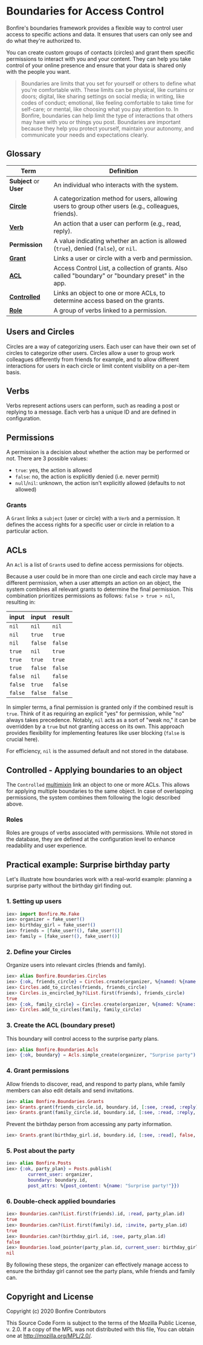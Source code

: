 # Boundaries for Access Control

Bonfire's boundaries framework provides a flexible way to control user access to specific actions and data. It ensures that users can only see and do what they're authorized to.

You can create custom groups of contacts (circles) and grant them specific permissions to interact with you and your content. They can help you take control of your online presence and ensure that your data is shared only with the people you want.

> Boundaries are limits that you set for yourself or others to define what you're comfortable with.
> These limits can be physical, like curtains or doors; digital, like sharing settings on social media; in writing, like codes of conduct; emotional, like feeling comfortable to take time for self-care; or mental, like choosing what you pay attention to. In Bonfire, boundaries can help limit the type of interactions that others may have with you or things you post.
> Boundaries are important because they help you protect yourself, maintain your autonomy, and communicate your needs and expectations clearly.

## Glossary

| Term                                                  | Definition                                                                                           |
| ----------------------------------------------------- | ---------------------------------------------------------------------------------------------------- |
| **Subject** or **User**                               | An individual who interacts with the system.                                                         |
| **[Circle](Bonfire.Boundaries.Circles.html)**         | A categorization method for users, allowing users to group other users (e.g., colleagues, friends).  |
| **[Verb](Bonfire.Boundaries.Verbs.html)**             | An action that a user can perform (e.g., read, reply).                                               |
| **Permission**                                        | A value indicating whether an action is allowed (`true`), denied (`false`), or `nil`.                |
| **[Grant](Bonfire.Boundaries.Grants.html)**           | Links a user or circle with a verb and permission.                                                   |
| **[ACL](Bonfire.Boundaries.Acls.html)**               | Access Control List, a collection of grants. Also called "boundary" or "boundary preset" in the app. |
| **[Controlled](Bonfire.Boundaries.Controlleds.html)** | Links an object to one or more ACLs, to determine access based on the grants.                        |
| **[Role](Bonfire.Boundaries.Roles.html)**             | A group of verbs linked to a permission.                                                             |

## Users and Circles

Circles are a way of categorizing users. Each user can have their own set of circles to categorize other users. Circles allow a user to group work colleagues differently from friends for example, and to allow different interactions for users in each circle or limit content visibility on a per-item basis.

## Verbs

Verbs represent actions users can perform, such as reading a post or replying to a message. Each verb has a unique ID and are defined in configuration.

## Permissions

A permission is a decision about whether the action may be performed or not. There are 3 possible values:

- `true`: yes, the action is allowed
- `false`: no, the action is explicitly denied (i.e. never permit)
- `null`/`nil`: unknown, the action isn't explicitly allowed (defaults to not allowed)

### Grants

A `Grant` links a `subject` (user or circle) with a `Verb` and a permission. It defines the access rights for a specific user or circle in relation to a particular action.

## ACLs

An `Acl` is a list of `Grant`s used to define access permissions for objects.

Because a user could be in more than one circle and each circle may have a different permission, when a user attempts an action on an object, the system combines all relevant grants to determine the final permission. This combination prioritizes permissions as follows: `false > true > nil`, resulting in:

| input   | input   | result  |
| :------ | :------ | :------ |
| `nil`   | `nil`   | `nil`   |
| `nil`   | `true`  | `true`  |
| `nil`   | `false` | `false` |
| `true`  | `nil`   | `true`  |
| `true`  | `true`  | `true`  |
| `true`  | `false` | `false` |
| `false` | `nil`   | `false` |
| `false` | `true`  | `false` |
| `false` | `false` | `false` |

In simpler terms, a final permission is granted only if the combined result is `true`. Think of it as requiring an explicit "yes" for permission, while "no" always takes precedence. Notably, `nil` acts as a sort of "weak no," it can be overridden by a `true` but not granting access on its own. This approach provides flexibility for implementing features like user blocking (`false` is crucial here).

For efficiency, `nil` is the assumed default and not stored in the database.

## Controlled - Applying boundaries to an object

The `Controlled` [multimixin](./DATABASE.md#multimixins) link an object to one or more ACLs. This allows for applying multiple boundaries to the same object. In case of overlapping permissions, the system combines them following the logic described above.

### Roles

Roles are groups of verbs associated with permissions. While not stored in the database, they are defined at the configuration level to enhance readability and user experience.

## Practical example: Surprise birthday party

Let's illustrate how boundaries work with a real-world example: planning a surprise party without the birthday girl finding out.

### 1. Setting up users

```elixir
iex> import Bonfire.Me.Fake
iex> organizer = fake_user!()
iex> birthday_girl = fake_user!()
iex> friends = [fake_user!(), fake_user!()]
iex> family = [fake_user!(), fake_user!()]
```

### 2. Define your Circles

Organize users into relevant circles (friends and family).

```elixir
iex> alias Bonfire.Boundaries.Circles
iex> {:ok, friends_circle} = Circles.create(organizer, %{named: %{name: "friends"}})
iex> Circles.add_to_circles(friends, friends_circle)
iex> Circles.is_encircled_by?(List.first(friends), friends_circle)
true
iex> {:ok, family_circle} = Circles.create(organizer, %{named: %{name: "family"}})
iex> Circles.add_to_circles(family, family_circle)
```

### 3. Create the ACL (boundary preset)

This boundary will control access to the surprise party plans.

```elixir
iex> alias Bonfire.Boundaries.Acls
iex> {:ok, boundary} = Acls.simple_create(organizer, "Surprise party")
```

### 4. Grant permissions

Allow friends to discover, read, and respond to party plans, while family members can also edit details and send invitations.

```elixir
iex> alias Bonfire.Boundaries.Grants
iex> Grants.grant(friends_circle.id, boundary.id, [:see, :read, :reply], true, current_user: organizer)
iex> Grants.grant(family_circle.id, boundary.id, [:see, :read, :reply, :edit, :invite], true, current_user: organizer)
```

Prevent the birthday person from accessing any party information.

```elixir
iex> Grants.grant(birthday_girl.id, boundary.id, [:see, :read], false, current_user: organizer)
```

### 5. Post about the party

```elixir
iex> alias Bonfire.Posts
iex> {:ok, party_plan} = Posts.publish(
        current_user: organizer,
        boundary: boundary.id,
        post_attrs: %{post_content: %{name: "Surprise party!"}})
```

### 6. Double-check applied boundaries

```elixir
iex> Boundaries.can?(List.first(friends).id, :read, party_plan.id)
true
iex> Boundaries.can?(List.first(family).id, :invite, party_plan.id)
true
iex> Boundaries.can?(birthday_girl.id, :see, party_plan.id)
false
iex> Boundaries.load_pointer(party_plan.id, current_user: birthday_girl)
nil
```

By following these steps, the organizer can effectively manage access to ensure the birthday girl cannot see the party plans, while friends and family can.

## Copyright and License

Copyright (c) 2020 Bonfire Contributors

This Source Code Form is subject to the terms of the Mozilla Public License, v. 2.0. If a copy of the MPL was not distributed with this file, You can obtain one at http://mozilla.org/MPL/2.0/.
